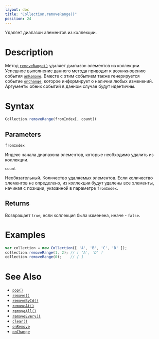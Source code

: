 ```yaml
---
layout: doc
title: "Collection.removeRange()"
position: 24
---
```


Удаляет диапазон элементов из коллекции.

# Description

Метод [`removeRange()`](../Collection.removeRange/) удаляет диапазон элементов из коллекции. Успешное
выполнение данного метода приводит к возникновению события [`onRemove`](../Collection.onRemove/).
Вместе с этим событием также генерируется событие [`onChange`](../Collection.onChange/), которое
информирует о наличии любых изменений. Аргументы обеих событий в данном случае будут идентичны.

# Syntax

```js
Collection.removeRange(fromIndex[, count])
```

## Parameters

`fromIndex`

Индекс начала диапазона элементов, которые необходимо удалить из коллекции.

`count`

Необязательный. Количество удаляемых элементов. Если количество элементов не определено, из
коллекции будут удалены все элементы, начиная с позиции, указанной в параметре `fromIndex`.

## Returns

Возвращает `true`, если коллекция была изменена, иначе - `false`.

# Examples

```js
var collection = new Collection([ 'A', 'B', 'C', 'D' ]);
collection.removeRange(1, 2); // [ 'A', 'D' ]
collection.removeRange(0);    // [ ]
```

# See Also

* [`pop()`](../Collection.pop/)
* [`remove()`](../Collection.remove/)
* [`removeById()`](../Collection.removeById/)
* [`removeAt()`](../Collection.removeAt/)
* [`removeAll()`](../Collection.removeAll/)
* [`removeEvery()`](../Collection.removeEvery/)
* [`clear()`](../Collection.clear/)
* [`onRemove`](../Collection.onRemove/)
* [`onChange`](../Collection.onChange/)
